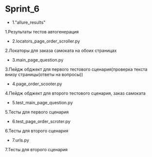 # Sprint_6
-  1."allure_results" 

1.Результаты тестов автогенерация
-  2.locators_page_order_scroller.py 

2.Локаторы для заказа самоката на обоих страницах
-  3.main_page_question.py  

3.Пейдж обджект для первого тестового сценария(проверка текста внизу страницы(ответы на вопросы))
-  4.page_order_scooter.py 

4.Пейдж обджект для второго тестового сценария, заказ самоката
-  5.test_main_page_question.py 

5.Тесты для первого сценария
-  6.test_page_order_scroter.py


6.Тесты для второго сценария
-  7.urls.py


7.Тесты для второго сценария
